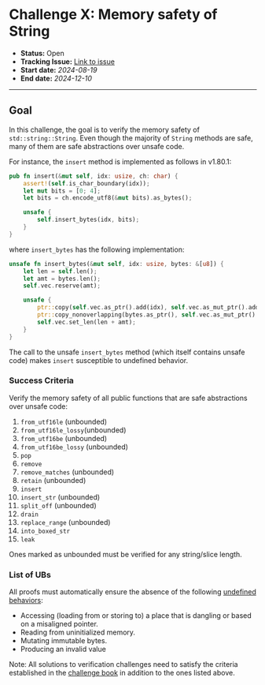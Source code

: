 # Challenge X: Memory safety of String

- **Status:** Open
- **Tracking Issue:** [Link to issue](https://github.com/model-checking/verify-rust-std/issues/YY)
- **Start date:** *2024-08-19*
- **End date:** *2024-12-10*

-------------------

## Goal

In this challenge, the goal is to verify the memory safety of `std::string::String`.
Even though the majority of `String` methods are safe, many of them are safe abstractions over unsafe code.

For instance, the `insert` method is implemented as follows in v1.80.1:
```rust
pub fn insert(&mut self, idx: usize, ch: char) {
    assert!(self.is_char_boundary(idx));
    let mut bits = [0; 4];
    let bits = ch.encode_utf8(&mut bits).as_bytes();

    unsafe {
        self.insert_bytes(idx, bits);
    }
}
```
where `insert_bytes` has the following implementation:
```rust
unsafe fn insert_bytes(&mut self, idx: usize, bytes: &[u8]) {
    let len = self.len();
    let amt = bytes.len();
    self.vec.reserve(amt);

    unsafe {
        ptr::copy(self.vec.as_ptr().add(idx), self.vec.as_mut_ptr().add(idx + amt), len - idx);
        ptr::copy_nonoverlapping(bytes.as_ptr(), self.vec.as_mut_ptr().add(idx), amt);
        self.vec.set_len(len + amt);
    }
}
```
The call to the unsafe `insert_bytes` method (which itself contains unsafe code) makes `insert` susceptible to undefined behavior.

### Success Criteria

Verify the memory safety of all public functions that are safe abstractions over unsafe code:

1. `from_utf16le` (unbounded)
1. `from_utf16le_lossy`(unbounded)
1. `from_utf16be` (unbounded)
1. `from_utf16be_lossy` (unbounded)
1. `pop`
1. `remove`
1. `remove_matches` (unbounded)
1. `retain` (unbounded)
1. `insert`
1. `insert_str` (unbounded)
1. `split_off` (unbounded)
1. `drain`
1. `replace_range` (unbounded)
1. `into_boxed_str`
1. `leak`

Ones marked as unbounded must be verified for any string/slice length.

### List of UBs

All proofs must automatically ensure the absence of the following [undefined behaviors](https://github.com/rust-lang/reference/blob/142b2ed77d33f37a9973772bd95e6144ed9dce43/src/behavior-considered-undefined.md):

* Accessing (loading from or storing to) a place that is dangling or based on a misaligned pointer.
* Reading from uninitialized memory.
* Mutating immutable bytes.
* Producing an invalid value

Note: All solutions to verification challenges need to satisfy the criteria established in the [challenge book](../general-rules.md)
in addition to the ones listed above.
